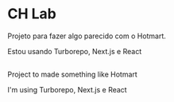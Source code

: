 # CH Lab

Projeto para fazer algo parecido com o Hotmart.

Estou usando Turborepo, Next.js e React 

##

Project to made something like Hotmart

I'm using Turborepo, Next.js e React